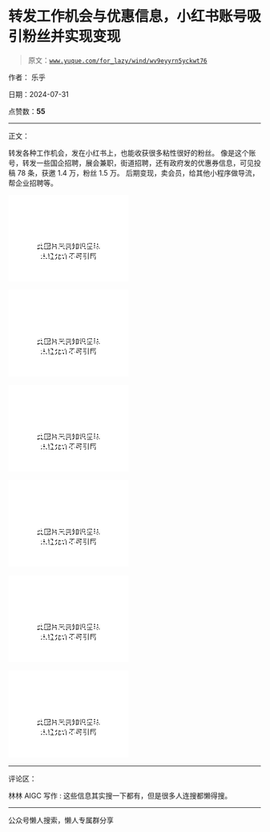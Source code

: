 # 转发工作机会与优惠信息，小红书账号吸引粉丝并实现变现

> 原文：[`www.yuque.com/for_lazy/wind/wv9eyyrn5yckwt76`](https://www.yuque.com/for_lazy/wind/wv9eyyrn5yckwt76)

作者： 乐乎

日期：2024-07-31

点赞数：**55**

* * *

正文：

转发各种工作机会，发在小红书上，也能收获很多粘性很好的粉丝。
像是这个账号，转发一些国企招聘，展会兼职，街道招聘，还有政府发的优惠券信息，可见投稿 78 条，获邀 1.4 万，粉丝 1.5 万。
后期变现，卖会员，给其他小程序做导流，帮企业招聘等。

![](img/9cf6d9ed82882986c2924c2fecf54ee2.png "None")

![](img/9a4cd6c16e08afbfd30124087ca9fc68.png "None")

![](img/cb53c228295c9582ac4ee491612dac77.png "None")

![](img/354f08ef536c3f6178c56ecd93709bbc.png "None")

![](img/8e3bd944d45c479eb114f2e9cb3ccbdb.png "None")

![](img/f2f80bd9bf4a139c37427d9fa8b16d70.png "None")

* * *

评论区：

林林 AIGC 写作 : 这些信息其实搜一下都有，但是很多人连搜都懒得搜。

* * *

公众号懒人搜索，懒人专属群分享